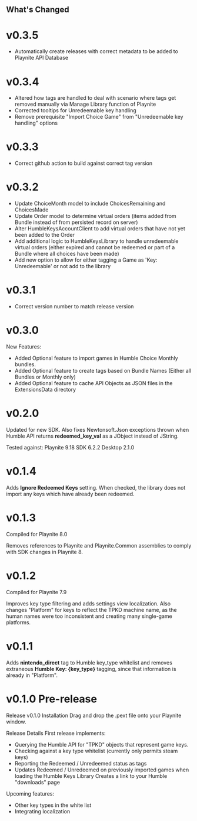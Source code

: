 ﻿## What's Changed
# v0.3.5
* Automatically create releases with correct metadata to be added to Playnite API Database

# v0.3.4
* Altered how tags are handled to deal with scenario where tags get removed manually via Manage Library function of Playnite
* Corrected tooltips for Unredeemable key handling
* Remove prerequisite "Import Choice Game" from "Unredeemable key handling" options

# v0.3.3
* Correct github action to build against correct tag version

# v0.3.2
* Update ChoiceMonth model to include ChoicesRemaining and ChoicesMade
* Update Order model to determine virtual orders (items added from Bundle instead of from persisted record on server)
* Alter HumbleKeysAccountClient to add virtual orders that have not yet been added to the Order
* Add additional logic to HumbleKeysLibrary to handle unredeemable virtual orders (either expired and cannot be redeemed or part of a Bundle where all choices have been made)
* Add new option to allow for either tagging a Game as 'Key: Unredeemable' or not add to the library

# v0.3.1
* Correct version number to match release version

# v0.3.0
New Features:
* Added Optional feature to import games in Humble Choice Monthly bundles.
* Added Optional feature to create tags based on Bundle Names (Either all Bundles or Monthly only)
* Added Optional feature to cache API Objects as JSON files in the ExtensionsData directory

# v0.2.0
Updated for new SDK. Also fixes Newtonsoft.Json exceptions thrown when Humble API returns **redeemed_key_val**
as a JObject instead of JString.

Tested against:
Playnite 9.18
SDK 6.2.2
Desktop 2.1.0

# v0.1.4
Adds **Ignore Redeemed Keys** setting. When checked, the library does not import any keys which have
already been redeemed.

# v0.1.3
Compiled for Playnite 8.0

Removes references to Playnite and Playnite.Common assemblies to comply with SDK changes in Playnite 8.

# v0.1.2
Compiled for Playnite 7.9

Improves key type filtering and adds settings view localization. Also changes "Platform" for keys to reflect the
TPKD machine name, as the human names were too inconsistent and creating many single-game platforms.

# v0.1.1
Adds **nintendo_direct** tag to Humble key_type whitelist and removes extraneous **Humble Key: {key_type}** tagging,
since that information is already in "Platform".


# v0.1.0 Pre-release
Release v0.1.0
Installation
Drag and drop the .pext file onto your Playnite window.

Release Details
First release implements:

* Querying the Humble API for "TPKD" objects that represent game keys.
* Checking against a key type whitelist (currently only permits steam keys)
* Reporting the Redeemed / Unredeemed status as tags
* Updates Redeemed / Unredeemed on previously imported games when loading the Humble Keys Library
  Creates a link to your Humble "downloads" page

Upcoming features:

* Other key types in the white list
* Integrating localization